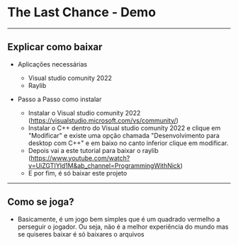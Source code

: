 # The Last Chance - Demo
---

## Explicar como baixar

- Aplicações necessárias
  - Visual studio comunity 2022
  - Raylib
 
- Passo a Passo como instalar
  - Instalar o Visual studio comunity 2022 (https://visualstudio.microsoft.com/vs/community/)
  - Instalar o C++ dentro do Visual studio comunity 2022 e clique em "Modificar" e existe uma opção chamada "Desenvolvimento para desktop com C++" e em baixo no canto inferior clique em modificar.
  - Depois vai a este tutorial para baixar o raylib (https://www.youtube.com/watch?v=UiZGTIYld1M&ab_channel=ProgrammingWithNick)
  - E por fim, é só baixar este projeto
 
---

## Como se joga?

- Basicamente, é um jogo bem simples que é um quadrado vermelho a perseguir o jogador. Ou seja, não é a melhor experiência do mundo mas se quiseres baixar é só baixares o arquivos
